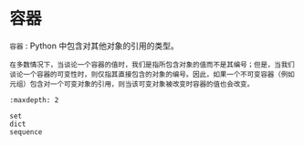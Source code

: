 # 容器

`容器`
:   Python 中包含对其他对象的引用的类型。

    在多数情况下，当谈论一个容器的值时，我们是指所包含对象的值而不是其编号；但是，当我们谈论一个容器的可变性时，则仅指其直接包含的对象的编号。因此，如果一个不可变容器（例如元组）包含对一个可变对象的引用，则当该可变对象被改变时容器的值也会改变。

```{toctree}
:maxdepth: 2

set
dict
sequence
```